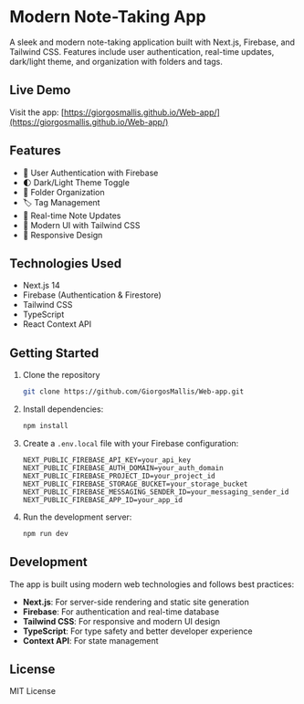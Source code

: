 # Modern Note-Taking App

A sleek and modern note-taking application built with Next.js, Firebase, and Tailwind CSS. Features include user authentication, real-time updates, dark/light theme, and organization with folders and tags.

## Live Demo
Visit the app: [https://giorgosmallis.github.io/Web-app/](https://giorgosmallis.github.io/Web-app/)

## Features

- 🔐 User Authentication with Firebase
- 🌓 Dark/Light Theme Toggle
- 📁 Folder Organization
- 🏷️ Tag Management
- 📝 Real-time Note Updates
- 🎨 Modern UI with Tailwind CSS
- 📱 Responsive Design

## Technologies Used

- Next.js 14
- Firebase (Authentication & Firestore)
- Tailwind CSS
- TypeScript
- React Context API

## Getting Started

1. Clone the repository
   ```bash
   git clone https://github.com/GiorgosMallis/Web-app.git
   ```

2. Install dependencies:
   ```bash
   npm install
   ```

3. Create a `.env.local` file with your Firebase configuration:
   ```
   NEXT_PUBLIC_FIREBASE_API_KEY=your_api_key
   NEXT_PUBLIC_FIREBASE_AUTH_DOMAIN=your_auth_domain
   NEXT_PUBLIC_FIREBASE_PROJECT_ID=your_project_id
   NEXT_PUBLIC_FIREBASE_STORAGE_BUCKET=your_storage_bucket
   NEXT_PUBLIC_FIREBASE_MESSAGING_SENDER_ID=your_messaging_sender_id
   NEXT_PUBLIC_FIREBASE_APP_ID=your_app_id
   ```

4. Run the development server:
   ```bash
   npm run dev
   ```

## Development

The app is built using modern web technologies and follows best practices:

- **Next.js**: For server-side rendering and static site generation
- **Firebase**: For authentication and real-time database
- **Tailwind CSS**: For responsive and modern UI design
- **TypeScript**: For type safety and better developer experience
- **Context API**: For state management

## License

MIT License
